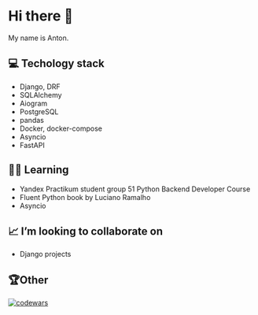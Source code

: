 # Hi there 👋
My name is Anton.

## 💻 Techology stack
- Django, DRF
- SQLAlchemy
- Aiogram
- PostgreSQL
- pandas
- Docker, docker-compose
- Asyncio
- FastAPI

## 👨‍🎓 Learning
- Yandex Practikum student group 51 Python Backend Developer Course
- Fluent Python book by Luciano Ramalho
- Asyncio

## 📈 I’m looking to collaborate on
- Django projects


## 🏆Other
[![codewars](https://www.codewars.com/users/catstyle1101/badges/large)](https://www.codewars.com/users/catstyle1101) 

              
<!---
catstyle1101/catstyle1101 is a ✨ special ✨ repository because its `README.md` (this file) appears on your GitHub profile.
You can click the Preview link to take a look at your changes.
--->

